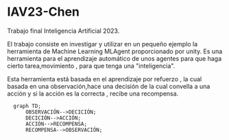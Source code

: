 # IAV23-Chen
Trabajo final Inteligencia Artificial 2023.

El trabajo consiste en investigar y utilizar en un pequeño ejemplo la herramienta de Machine Learning MLAgent proporcionado por unity. Es una herramienta para el aprendizaje automático de unos agentes para que haga cierto tarea,movimiento , para que tenga una "inteligencia".

Esta herramienta está basada en el aprendizaje por refuerzo , la cual basada en una observación,hace una decisión de la cual convella a una acción y si la acción es la correcta , recibe una recompensa.

```mermaid
  graph TD;
      OBSERVACIÓN-->DECICIÓN;
      DECICIÓN-->ACCIÓN;
      ACCIÓN-->RECOMPENSA;
      RECOMPENSA-->OBSERVACIÓN;
```
